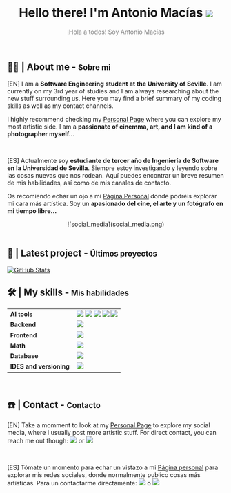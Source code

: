 <h1 align="center">
  Hello there! I'm Antonio Macías <img src = "https://raw.githubusercontent.com/MartinHeinz/MartinHeinz/master/wave.gif" width = 30px>
</h1>
<p align="center" style="color: gray;">¡Hola a todos! Soy Antonio Macías</p>



<br>

<h2 align="left">👨‍💻 | About me - <span style="font-size: smaller;">Sobre mi</span></h2

[EN] I am a **Software Engineering student at the University of Seville**. I am currently on my 3rd year of studies and I am always researching about the new stuff surrounding us. Here you may find a brief summary of my coding skills as well as my contact channels.

I highly recommend checking my [Personal Page](http://bento.me/antoniommff) where you can explore my most artistic side. I am a **passionate of cinemma, art, and I am kind of a photographer myself...**

<br>

[ES] Actualmente soy **estudiante de tercer año de Ingeniería de Software en la Universidad de Sevilla**. Siempre estoy investigando y leyendo sobre las cosas nuevas que nos rodean. Aquí puedes encontrar un breve resumen de mis habilidades, así como de mis canales de contacto.

Os recomiendo echar un ojo a mi [Página Personal](http://bento.me/antoniommff) donde podréis explorar mi cara más artística. Soy un **apasionado del cine, el arte y un fotógrafo en mi tiempo libre...**

<div align="center">
  ![social_media](social_media.png)
</div>


<br>

<h2 align="left">📑 | Latest project - <span style="font-size: smaller;">Últimos proyectos</span></h2>

<a href="https://github.com/antoniommff/the-social-tree">
  <img src="https://github-readme-stats.vercel.app/api/pin/?username=antoniommff&repo=the-social-tree&theme=dark" alt="GitHub Stats" />
</a>



<br>

<h2 align="left">🛠️ | My skills - <span style="font-size: smaller;">Mis habilidades</span></h2>
<table>
    <tr>
        <td style="font-weight: bold; padding-right: 10px; vertical-align: center; border: none;">AI tools</td>
        <td>
          <img src="https://img.shields.io/badge/numpy-%23013243.svg?style=flat&logo=numpy&logoColor=white">
          <img src="https://img.shields.io/badge/TensorFlow-%23FF6F00.svg?style=flat&logo=TensorFlow&logoColor=white">
          <img src="https://img.shields.io/badge/Keras-%23D00000.svg?style=flat&logo=Keras&logoColor=white">
          <img src="https://img.shields.io/badge/pandas-%23150458.svg?style=flat&logo=pandas&logoColor=white">
          <img src="https://img.shields.io/badge/scikit_learn-%23150458.svg?style=flat&logo=scikit-learn&logoColor=white">
      </td>
    </tr>
    <tr>
        <td style="font-weight: bold; padding-right: 10px; vertical-align: center; border: none;">Backend</td>
        <td><img height="40" src="https://skillicons.dev/icons?i=java,spring,nodejs,react"/></td>
    </tr>
    <tr>
        <td style="font-weight: bold; padding-right: 10px; vertical-align: center;">Frontend</td>
        <td><img height="40" src="https://skillicons.dev/icons?i=react,html,css,js"/></td>
    </tr>
    <tr>
        <td style="font-weight: bold; padding-right: 10px; vertical-align: center; border: none;">Math</td>
        <td><img height="40" src="https://skillicons.dev/icons?i=python,anaconda,matlab,octave,latex,md,r"/></td>
    </tr>
    <tr>
        <td style="font-weight: bold; padding-right: 10px; vertical-align: center; border: none;">Database</td>
        <td><img height="40" src="https://skillicons.dev/icons?i=mysql,mongodb"/></td>
    </tr>
    <tr>
        <td style="font-weight: bold; padding-right: 10px; vertical-align: center; border: none;">IDES and versioning</td>
        <td><img height="40" src="https://skillicons.dev/icons?i=vscode,eclipse,idea,git,github"/></td>
    </tr>
</table>



<br>

<h2 align="left">☎️ | Contact - <span style="font-size: smaller;">Contacto</span></h2>

[EN] Take a momment to look at my [Personal Page](http://bento.me/antoniommff) to explore my social media, where I usually post more artistic stuff.
For direct contact, you can reach me out though: <a href="https://www.linkedin.com/in/antoniommff/"><img height="20" src="https://skillicons.dev/icons?i=linkedin"/></a> or <a href="mailto:antoniommff@gmail.com"><img height="20" src="https://skillicons.dev/icons?i=gmail"/></a>

<br>

[ES] Tómate un momento para echar un vistazo a mi [Página personal](http://bento.me/antoniommff) para explorar mis redes sociales, donde normalmente publico cosas más artísticas.
Para un contactarme directamente:  <a href="https://www.linkedin.com/in/antoniommff/"><img height="20" src="https://skillicons.dev/icons?i=linkedin"/></a> o <a href="mailto:antoniommff@gmail.com"><img height="20" src="https://skillicons.dev/icons?i=gmail"/></a>
  


<br>

